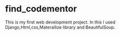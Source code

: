 # find_codementor
This is my first web development project.
In this I used Django,Html,css,Materailize library
and BeautifulSoup.
